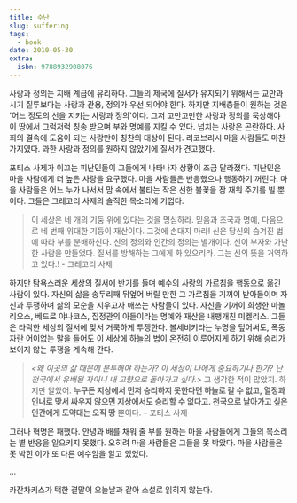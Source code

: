 ```yaml
---
title: 수난
slug: suffering
tags:
  - book
date: 2010-05-30
extra:
  isbn: 9788932908076
---
```

사랑과 정의는 지배 계급에 유리하다. 그들의 제국에 질서가 유지되기 위해서는 교만과 시기 질투보다는 사랑과 관용, 정의가 우선 되어야 한다. 하지만 지배층들이 원하는 것은 '어느 정도의 선을 지키는 사랑과 정의'이다. 그저 고만고만한 사랑과 정의를 묵상해야 이 땅에서 그럭저럭 칭송 받으며 부와 명예를 지킬 수 있다. 넘치는 사랑은 곤란하다. 사회의 결속에 도움이 되는 사랑만이 칭찬의 대상이 된다. 리코브리시 마을 사람들도 마찬가지였다. 과한 사랑과 정의를 원하지 않았기에 질서가 견고했다.

포티스 사제가 이끄는 피난민들이 그들에게 나타나자 상황이 조금 달라졌다. 피난민은 마을 사람에게 더 높은 사랑을 요구했다. 마을 사람들은 반응했으나 행동하기 꺼린다. 마을 사람들은 어느 누가 나서서 맘 속에서 불타는 작은 선한 불꽃을 잠 재워 주기를 빌 뿐이다. 그들은 그레고리 사제의 솔직한 목소리에 기껍다.

> 이 세상은 네 개의 기둥 위에 있다는 것을 명심하라. 믿음과 조국과 명예, 다음으로 네 번째 위대한 기둥이 재산이다. 그것에 손대지 마라! 신은 당신의 숨겨진 법에 따라 부를 분배하신다. 신의 정의와 인간의 정의는 별개이다. 신이 부자와 가난한 사람을 만들었다. 질서를 방해하는 그에게 화 있으리라. 그는 신의 뜻을 거역하고 있다.! - 그레고리 사제 

하지만 탐욕스러운 세상의 질서에 반기를 들며 예수의 사랑의 가르침을 행동으로 옮긴 사람이 있다. 자신의 삶을 송두리째 뒤엎어 버릴 만한 그 가르침을 기꺼이 받아들이며 자신과 투쟁하며 삶의 모순을 지우고자 애쓰는 사람들이 있다. 자신을 기꺼이 희생한 마놀리오스, 베드로 야나코스, 집정관의 아들이라는 명예와 재산을 내팽개친 미켈리스. 그들은 타락한 세상의 질서에 맞서 거룩하게 투쟁한다. 볼세비키라는 누명을 덮어써도, 폭동자란 어이없는 말을 들어도 이 세상에 하늘의 법이 온전히 이루어지게 하기 위해 승리가 보이지 않는 투쟁을 계속해 간다.

> *<왜 이곳의 삶 때문에 분투해야 하는가? 이 세상이 나에게 중요하기나 한가? 난 천국에서 유배된 자이니 내 고향으로 돌아가고 싶다.>* 고 생각한 적이 많았지. 하지만 알았어. **누구든 지상에서 먼저 승리하지 못한다면 하늘로 갈 수 없고, 열정과 인내로 맞서 싸우지 않으면 지상에서도 승리할 수 없다고. 천국으로 날아가고 싶은 인간에게 도약대는 오직 땅** 뿐이다. – 포티스 사제

그러나 혁명은 패했다. 안녕과 배를 채워 줄 부를 원하는 마을 사람들에게 그들의 목소리는 별 반응을 일으키지 못했다. 오히려 마을 사람들은 그들을 못 박았다. 마을 사람들은 못 박힌 이가 또 다른 예수임을 알고 있었다. 

...

카잔차키스가 택한 결말이 오늘날과 같아 소설로 읽히지 않는다.